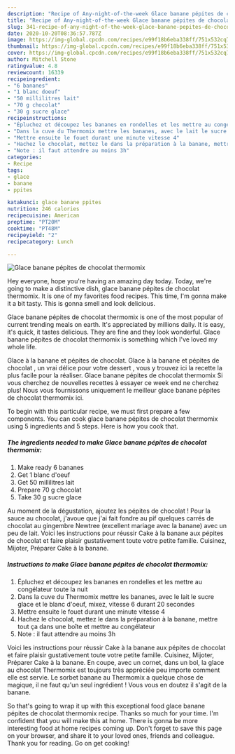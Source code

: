 ```yaml
---
description: "Recipe of Any-night-of-the-week Glace banane pépites de chocolat thermomix"
title: "Recipe of Any-night-of-the-week Glace banane pépites de chocolat thermomix"
slug: 341-recipe-of-any-night-of-the-week-glace-banane-pepites-de-chocolat-thermomix
date: 2020-10-20T08:36:57.787Z
image: https://img-global.cpcdn.com/recipes/e99f18b6eba338ff/751x532cq70/glace-banane-pepites-de-chocolat-thermomix-photo-principale-de-la-recette.jpg
thumbnail: https://img-global.cpcdn.com/recipes/e99f18b6eba338ff/751x532cq70/glace-banane-pepites-de-chocolat-thermomix-photo-principale-de-la-recette.jpg
cover: https://img-global.cpcdn.com/recipes/e99f18b6eba338ff/751x532cq70/glace-banane-pepites-de-chocolat-thermomix-photo-principale-de-la-recette.jpg
author: Mitchell Stone
ratingvalue: 4.8
reviewcount: 16339
recipeingredient:
- "6 bananes"
- "1 blanc doeuf"
- "50 millilitres lait"
- "70 g chocolat"
- "30 g sucre glace"
recipeinstructions:
- "Épluchez et découpez les bananes en rondelles et les mettre au congélateur toute la nuit"
- "Dans la cuve du Thermomix mettre les bananes, avec le lait le sucre glace et le blanc d&#39;oeuf, mixez, vitesse 6 durant 20 secondes"
- "Mettre ensuite le fouet durant une minute vitesse 4"
- "Hachez le chocolat, mettez le dans la préparation à la banane, mettre tout ça dans une boîte et mettre au congélateur"
- "Note : il faut attendre au moins 3h"
categories:
- Recipe
tags:
- glace
- banane
- ppites

katakunci: glace banane ppites 
nutrition: 246 calories
recipecuisine: American
preptime: "PT20M"
cooktime: "PT48M"
recipeyield: "2"
recipecategory: Lunch

---
```



![Glace banane pépites de chocolat thermomix](https://img-global.cpcdn.com/recipes/e99f18b6eba338ff/751x532cq70/glace-banane-pepites-de-chocolat-thermomix-photo-principale-de-la-recette.jpg)

Hey everyone, hope you're having an amazing day today. Today, we're going to make a distinctive dish, glace banane pépites de chocolat thermomix. It is one of my favorites food recipes. This time, I'm gonna make it a bit tasty. This is gonna smell and look delicious.

Glace banane pépites de chocolat thermomix is one of the most popular of current trending meals on earth. It's appreciated by millions daily. It is easy, it's quick, it tastes delicious. They are fine and they look wonderful. Glace banane pépites de chocolat thermomix is something which I've loved my whole life.

Glace à la banane et pépites de chocolat. Glace à la banane et pépites de chocolat , un vrai délice pour votre dessert , vous y trouvez ici la recette la plus facile pour la réaliser. Glace banane pépites de chocolat thermomix Si vous cherchez de nouvelles recettes à essayer ce week end ne cherchez plus! Nous vous fournissons uniquement le meilleur glace banane pépites de chocolat thermomix ici.


To begin with this particular recipe, we must first prepare a few components. You can cook glace banane pépites de chocolat thermomix using 5 ingredients and 5 steps. Here is how you cook that.

<!--inarticleads1-->

##### The ingredients needed to make Glace banane pépites de chocolat thermomix:

1. Make ready 6 bananes
1. Get 1 blanc d&#39;oeuf
1. Get 50 millilitres lait
1. Prepare 70 g chocolat
1. Take 30 g sucre glace


Au moment de la dégustation, ajoutez les pépites de chocolat ! Pour la sauce au chocolat, j&#39;avoue que j&#39;ai fait fondre au pif quelques carrés de chocolat au gingembre Newtree (excellent mariage avec la banane) avec un peu de lait. Voici les instructions pour réussir Cake à la banane aux pépites de chocolat et faire plaisir gustativement toute votre petite famille. Cuisinez, Mijoter, Préparer Cake à la banane. 

<!--inarticleads2-->

##### Instructions to make Glace banane pépites de chocolat thermomix:

1. Épluchez et découpez les bananes en rondelles et les mettre au congélateur toute la nuit
1. Dans la cuve du Thermomix mettre les bananes, avec le lait le sucre glace et le blanc d&#39;oeuf, mixez, vitesse 6 durant 20 secondes
1. Mettre ensuite le fouet durant une minute vitesse 4
1. Hachez le chocolat, mettez le dans la préparation à la banane, mettre tout ça dans une boîte et mettre au congélateur
1. Note : il faut attendre au moins 3h


Voici les instructions pour réussir Cake à la banane aux pépites de chocolat et faire plaisir gustativement toute votre petite famille. Cuisinez, Mijoter, Préparer Cake à la banane. En coupe, avec un cornet, dans un bol, la glace au chocolat Thermomix est toujours très appréciée peu importe comment elle est servie. Le sorbet banane au Thermomix a quelque chose de magique, il ne faut qu&#39;un seul ingrédient ! Vous vous en doutez il s&#39;agit de la banane. 

So that's going to wrap it up with this exceptional food glace banane pépites de chocolat thermomix recipe. Thanks so much for your time. I'm confident that you will make this at home. There is gonna be more interesting food at home recipes coming up. Don't forget to save this page on your browser, and share it to your loved ones, friends and colleague. Thank you for reading. Go on get cooking!
